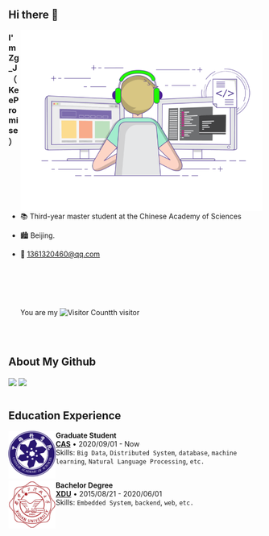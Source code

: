 ## Hi there 👋
<img align="right" top='60' alt="GIF" src="https://github.com/KeeProMise/KeeProMise/blob/master/picture/gif3.gif" width="480"/>



### I'm Zg_J（KeePromise）

<br/>

- 📚 Third-year master student at the Chinese Academy of Sciences
- 🏙️ Beijing.
- 📮 1361320460@qq.com
  <br/>
  <br/>
  <br/>
  <br/>
  <br/>
  <br/>

  You are my ![Visitor Count](https://profile-counter.glitch.me/KeeProMise/count.svg)th visitor

<br/>
<br/>

## About My Github

<!--[![Top Langs](https://github-readme-stats-keepromise.vercel.app/api/top-langs/?username=KeeProMise&layout=compact&langs_count=8&theme=cobalt)](https://github.com/KeeProMise/github-readme-stats)
[![Top Langs](https://github-readme-stats-keepromise.vercel.app/api?username=KeeProMise&show_icons=true&theme=cobalt)](https://github.com/KeeProMise/github-readme-stats)-->

<div align="left">
<img height='180' src="https://github-readme-stats-keepromise.vercel.app/api/top-langs/?username=KeeProMise&hide=html,css,Jupyter+Notebook,ruby,javascript,Makefile,Less,TypeScript,Starlark,Groovy,Shell,Batchfile&layout=compact&langs_count=8&theme=cobalt" align="center" />
<img height='180' src="https://github-readme-stats-keepromise.vercel.app/api?username=KeeProMise&show_icons=true&theme=cobalt" align="center" />
</div>  

<br/>  


## Education Experience

[<img align="left" height="94px" width="94px" alt="PKU" src="https://github.com/KeeProMise/KeeProMise/blob/master/picture/cas.png"/>](https://www.cas.cn/)

**Graduate Student** \
[**CAS**](https://www.cas.cn/) • 2020/09/01 - Now \
Skills: `Big Data`, `Distributed System`, `database`, `machine learning`, `Natural Language Processing`, `etc.` \
<br/>


[<img align="left" height="94px" width="94px" alt="USTB" src="https://github.com/KeeProMise/KeeProMise/blob/master/picture/XDU.jpg"/>](https://www.xidian.edu.cn/index.htm)

**Bachelor Degree** \
[**XDU**](https://www.xidian.edu.cn/index.htm) • 2015/08/21 - 2020/06/01 \
Skills: `Embedded System`, `backend`, `web`, `etc.` \
<br>
